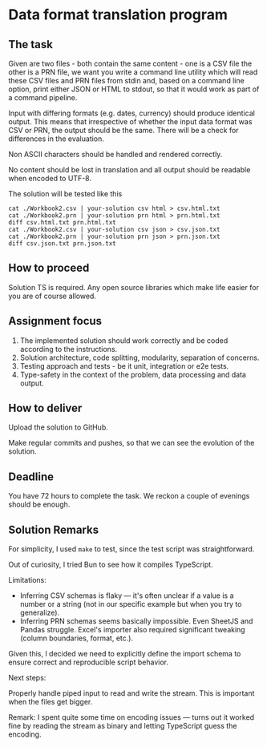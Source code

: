 # Data format translation program

## The task

Given are two files - both contain the same content - one is a CSV file the other is a PRN file,
we want you write a command line utility which will read these CSV files and PRN files from stdin and,
based on a command line option, print either JSON or HTML to stdout, so that it would work as part of a
command pipeline.

Input with differing formats (e.g. dates, currency) should produce identical output.
This means that irrespective of whether the input data format was CSV or PRN, the output should
be the same. There will be a check for differences in the evaluation.

Non ASCII characters should be handled and rendered correctly.

No content should be lost in translation and all output should be readable when encoded to UTF-8.

The solution will be tested like this

```
cat ./Workbook2.csv | your-solution csv html > csv.html.txt
cat ./Workbook2.prn | your-solution prn html > prn.html.txt
diff csv.html.txt prn.html.txt
cat ./Workbook2.csv | your-solution csv json > csv.json.txt
cat ./Workbook2.prn | your-solution prn json > prn.json.txt
diff csv.json.txt prn.json.txt
```

## How to proceed

Solution TS is required. Any open source libraries which make life easier for you are of course allowed.

## Assignment focus

1. The implemented solution should work correctly and be coded according to the instructions.
2. Solution architecture, code splitting, modularity, separation of concerns.
3. Testing approach and tests - be it unit, integration or e2e tests.
4. Type-safety in the context of the problem, data processing and data output.

## How to deliver

Upload the solution to GitHub.

Make regular commits and pushes, so that we can see the evolution of the solution.

## Deadline

You have 72 hours to complete the task. We reckon a couple of evenings should be enough.

## Solution Remarks

For simplicity, I used `make` to test, since the test script was straightforward.

Out of curiosity, I tried Bun to see how it compiles TypeScript.

Limitations:
- Inferring CSV schemas is flaky — it's often unclear if a value is a number or a string (not in our specific example but when you try to generalize).
- Inferring PRN schemas seems basically impossible. Even SheetJS and Pandas struggle. Excel's importer also required significant tweaking (column boundaries, format, etc.).

Given this, I decided we need to explicitly define the import schema to ensure correct and reproducible script behavior.

Next steps:

Properly handle piped input to read and write the stream. This is important when the files get bigger.

Remark: I spent quite some time on encoding issues — turns out it worked fine by reading the stream as binary and letting TypeScript guess the encoding.
